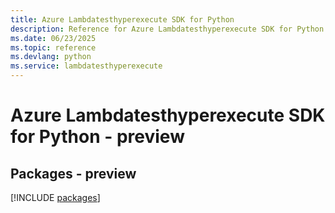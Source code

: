 ```yaml
---
title: Azure Lambdatesthyperexecute SDK for Python
description: Reference for Azure Lambdatesthyperexecute SDK for Python
ms.date: 06/23/2025
ms.topic: reference
ms.devlang: python
ms.service: lambdatesthyperexecute
---
```

# Azure Lambdatesthyperexecute SDK for Python - preview
## Packages - preview
[!INCLUDE [packages](lambdatesthyperexecute-index.md)]